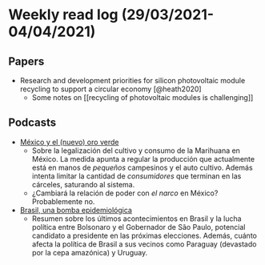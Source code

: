# Weekly read log (29/03/2021-04/04/2021)

## Papers
 - Research and development priorities for silicon photovoltaic module recycling to support a circular economy [@heath2020]
     - Some notes on [[recycling of photovoltaic modules is challenging]]
## Podcasts
- [México y el (nuevo) oro verde](https://elhilo.audio/podcast/marihuana-mexico/)
    - Sobre la legalización del cultivo y consumo de la Marihuana en México. La medida apunta a regular la producción que actualmente está en manos de *pequeños* campesinos y el auto cultivo. Además intenta limitar la cantidad de *consumidores* que terminan en las cárceles, saturando al sistema. 
    - ¿Cambiará la relación de poder con *el narco* en México? Probablemente no. 
- [Brasil, una bomba epidemiológica](https://elhilo.audio/podcast/quilombolas-brasil/)
    - Resumen sobre los últimos acontecimientos en Brasil y la lucha política entre Bolsonaro y el Gobernador de São Paulo, potencial candidato a presidente en las próximas elecciones. Además, cuánto afecta la política de Brasil a sus vecinos como Paraguay (devastado por la cepa amazónica) y Uruguay. 


